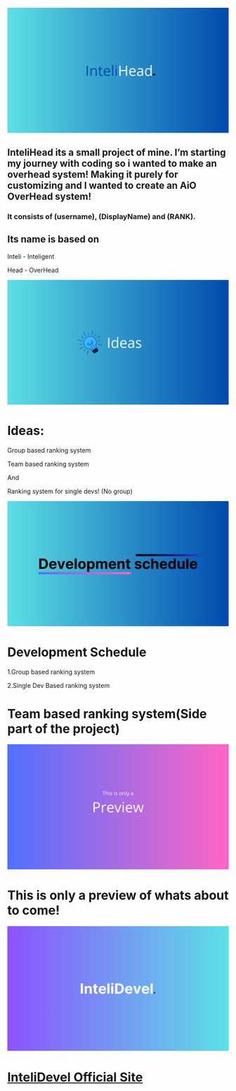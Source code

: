 <p align="center">

<img src="InteliHead.jpg">

## InteliHead its a small project of mine. I’m starting my journey with coding so i wanted to make an overhead system! Making it purely for customizing and I wanted to create an AiO OverHead system!


### It consists of (username), (DisplayName) and (RANK).

## Its name is based on

Inteli - Inteligent

Head - OverHead

<img src="Ideas.jpg">

# Ideas:

Group based ranking system

Team based ranking system

And

Ranking system for single devs! (No group)

<img src="Development Schedule.jpg">

# Development Schedule

1.Group based ranking system

2.Single Dev Based ranking system

# Team based ranking system(Side part of the project)


<img src="Preview.jpg">

# This is only a preview of whats about to come!

<img src="InteliDevl.jpg">

# [InteliDevel Official Site](https://intelidevel.framer.website/)
